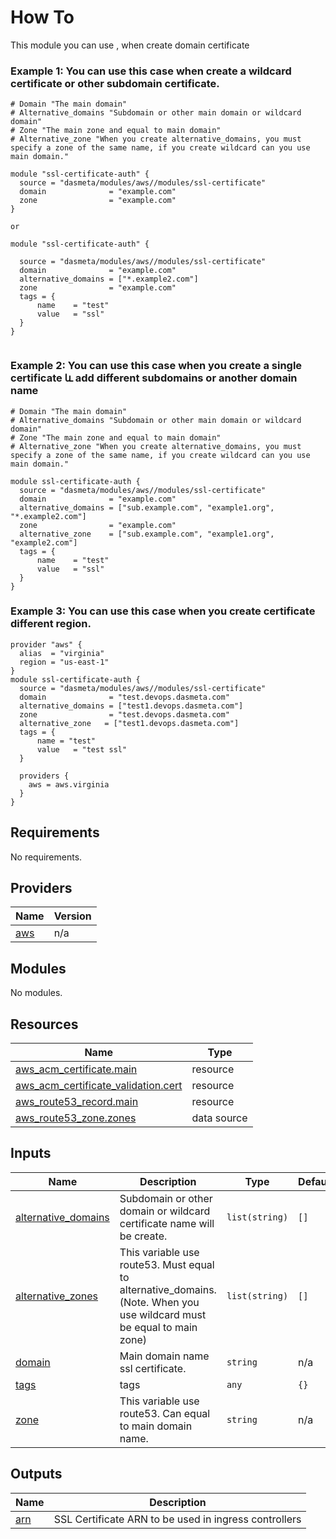 # How To

This module you can use , when create domain certificate

### Example 1: You can use this case when create a wildcard certificate or other subdomain certificate.

```
# Domain "The main domain"
# Alternative_domains "Subdomain or other main domain or wildcard domain"
# Zone "The main zone and equal to main domain"
# Alternative_zone "When you create alternative_domains, you must specify a zone of the same name, if you create wildcard can you use main domain."

module "ssl-certificate-auth" {
  source = "dasmeta/modules/aws//modules/ssl-certificate"
  domain              = "example.com"
  zone                = "example.com"
}

or

module "ssl-certificate-auth" {

  source = "dasmeta/modules/aws//modules/ssl-certificate"
  domain              = "example.com"
  alternative_domains = ["*.example2.com"]
  zone                = "example.com"
  tags = {
      name    = "test"
      value   = "ssl"
  }
}


```

### Example 2: You can use this case when you create a single certificate և add different subdomains or another domain name

```
# Domain "The main domain"
# Alternative_domains "Subdomain or other main domain or wildcard domain"
# Zone "The main zone and equal to main domain"
# Alternative_zone "When you create alternative_domains, you must specify a zone of the same name, if you create wildcard can you use main domain."

module ssl-certificate-auth {
  source = "dasmeta/modules/aws//modules/ssl-certificate"
  domain              = "example.com"
  alternative_domains = ["sub.example.com", "example1.org", "*.example2.com"]
  zone                = "example.com"
  alternative_zone    = ["sub.example.com", "example1.org", "example2.com"]
  tags = {
      name    = "test"
      value   = "ssl"
  }
}

```

### Example 3: You can use this case when you create certificate different region.

```
provider "aws" {
  alias  = "virginia"
  region = "us-east-1"
}
module ssl-certificate-auth {
  source = "dasmeta/modules/aws//modules/ssl-certificate"
  domain              = "test.devops.dasmeta.com"
  alternative_domains = ["test1.devops.dasmeta.com"]
  zone                = "test.devops.dasmeta.com"
  alternative_zone   = ["test1.devops.dasmeta.com"]
  tags = {
      name = "test"
      value   = "test ssl"
  }

  providers {
    aws = aws.virginia
  }
}
```

<!-- BEGINNING OF PRE-COMMIT-TERRAFORM DOCS HOOK -->

## Requirements

No requirements.

## Providers

| Name                                             | Version |
| ------------------------------------------------ | ------- |
| <a name="provider_aws"></a> [aws](#provider_aws) | n/a     |

## Modules

No modules.

## Resources

| Name                                                                                                                                          | Type        |
| --------------------------------------------------------------------------------------------------------------------------------------------- | ----------- |
| [aws_acm_certificate.main](https://registry.terraform.io/providers/hashicorp/aws/latest/docs/resources/acm_certificate)                       | resource    |
| [aws_acm_certificate_validation.cert](https://registry.terraform.io/providers/hashicorp/aws/latest/docs/resources/acm_certificate_validation) | resource    |
| [aws_route53_record.main](https://registry.terraform.io/providers/hashicorp/aws/latest/docs/resources/route53_record)                         | resource    |
| [aws_route53_zone.zones](https://registry.terraform.io/providers/hashicorp/aws/latest/docs/data-sources/route53_zone)                         | data source |

## Inputs

| Name                                                                                       | Description                                                                                                            | Type           | Default | Required |
| ------------------------------------------------------------------------------------------ | ---------------------------------------------------------------------------------------------------------------------- | -------------- | ------- | :------: |
| <a name="input_alternative_domains"></a> [alternative_domains](#input_alternative_domains) | Subdomain or other domain or wildcard certificate name will be create.                                                 | `list(string)` | `[]`    |    no    |
| <a name="input_alternative_zones"></a> [alternative_zones](#input_alternative_zones)       | This variable use route53. Must equal to alternative_domains. (Note. When you use wildcard must be equal to main zone) | `list(string)` | `[]`    |    no    |
| <a name="input_domain"></a> [domain](#input_domain)                                        | Main domain name ssl certificate.                                                                                      | `string`       | n/a     |   yes    |
| <a name="input_tags"></a> [tags](#input_tags)                                              | tags                                                                                                                   | `any`          | `{}`    |    no    |
| <a name="input_zone"></a> [zone](#input_zone)                                              | This variable use route53. Can equal to main domain name.                                                              | `string`       | n/a     |   yes    |

## Outputs

| Name                                         | Description                                           |
| -------------------------------------------- | ----------------------------------------------------- |
| <a name="output_arn"></a> [arn](#output_arn) | SSL Certificate ARN to be used in ingress controllers |

<!-- END OF PRE-COMMIT-TERRAFORM DOCS HOOK -->

